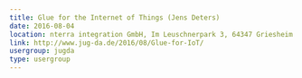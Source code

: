 ```yaml
---
title: Glue for the Internet of Things (Jens Deters)
date: 2016-08-04
location: nterra integration GmbH, Im Leuschnerpark 3, 64347 Griesheim
link: http://www.jug-da.de/2016/08/Glue-for-IoT/
usergroup: jugda
type: usergroup
---
```

